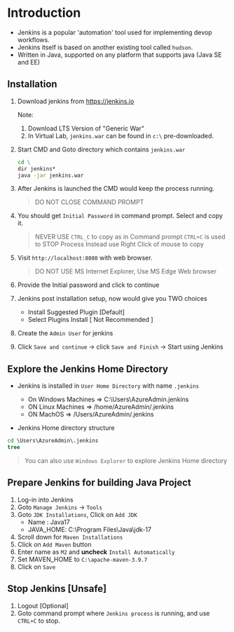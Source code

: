 # Introduction

-  Jenkins is a popular 'automation' tool used for implementing devop workflows.
-  Jenkins itself is based on another existing tool called `hudson`.
-  Written in Java, supported on any platform that supports java (Java SE and EE)

## Installation 

1. Download jenkins from https://jenkins.io

   Note:
   1.  Download LTS Version of "Generic War"
   2.  In Virtual Lab, `jenkins.war` can be found in `c:\` pre-downloaded.
  
2. Start CMD and Goto directory which contains `jenkins.war`

    ```cmd
    cd \
    dir jenkins*  
    java -jar jenkins.war
    ```
3.  After Jenkins is launched the CMD would keep the process running.

    > DO NOT CLOSE COMMAND PROMPT
    
1.  You should get `Initial Password` in command prompt. Select and copy it.

    > NEVER USE `CTRL_C` to copy as in Command prompt `CTRL+C` is used to STOP Process
    > Instead use Right Click of mouse to copy

1.  Visit `http://localhost:8080` with web browser.

    > DO NOT USE MS Internet Explorer, Use MS Edge Web browser

1.  Provide the Initial password and click to continue
1.  Jenkins post installation setup, now would give you TWO choices
    - Install Suggested Plugin [Default]
    - Select Plugins Install [ Not Recommended ] 
1.  Create the `Admin User` for jenkins 
1.  Click `Save and continue` -> click `Save and Finish` -> Start using Jenkins


## Explore the Jenkins Home Directory

- Jenkins is installed in `User Home Directory` with name `.jenkins`
   - On Windows Machines => C:\Users\AzureAdmin\.jenkins
   - ON Linux Machines   => /home/AzureAdmin/.jenkins
   - ON MachOS           => /Users/AzureAdmin/.jenkins

- Jenkins Home directory structure

```cmd
cd \Users\AzureAdmin\.jenkins
tree
```
> You can also use `Windows Explorer` to explore Jenkins Home directory

## Prepare Jenkins for building Java Project 

1. Log-in into Jenkins
1. Goto `Manage Jenkins` -> `Tools`
1. Goto `JDK Installations`, Click on `Add JDK`
    - Name : Java17
    - JAVA_HOME:   C:\Program Files\Java\jdk-17
1. Scroll down for `Maven Installations`
1. Click on `Add Maven` button
1. Enter name as `M2` and **uncheck** `Install Automatically`
1. Set MAVEN_HOME to `C:\apache-maven-3.9.7`
1. Click on `Save` 

## Stop Jenkins [Unsafe]
1. Logout [Optional]
2. Goto command prompt where `Jenkins process` is running, and use `CTRL+C` to stop.
